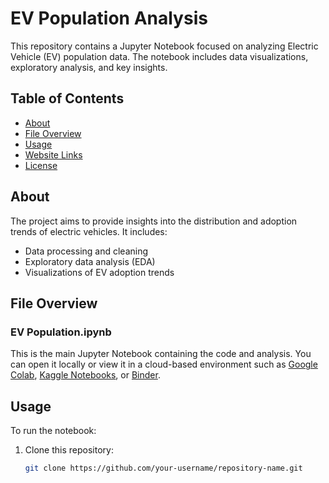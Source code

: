 # EV Population Analysis

This repository contains a Jupyter Notebook focused on analyzing Electric Vehicle (EV) population data. The notebook includes data visualizations, exploratory analysis, and key insights.

## Table of Contents

- [About](#about)
- [File Overview](#file-overview)
- [Usage](#usage)
- [Website Links](#website-links)
- [License](#license)

## About

The project aims to provide insights into the distribution and adoption trends of electric vehicles. It includes:
- Data processing and cleaning
- Exploratory data analysis (EDA)
- Visualizations of EV adoption trends

## File Overview

### EV Population.ipynb
This is the main Jupyter Notebook containing the code and analysis. You can open it locally or view it in a cloud-based environment such as [Google Colab](https://colab.research.google.com/), [Kaggle Notebooks](https://www.kaggle.com/code), or [Binder](https://mybinder.org/).

## Usage

To run the notebook:
1. Clone this repository:
   ```bash
   git clone https://github.com/your-username/repository-name.git
